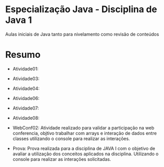# Especialização Java - Disciplina de Java 1

Aulas iniciais de Java tanto para nivelamento como revisão de conteúdos 

# Resumo
* Atividade01:

* Atividade03:

* Atividade04:

* Atividade06: 

* Atividade07: 

* Atividade08:

* WebConf02: Atividade realizado para validar a participação na web conferencia, objtivo trabalhar com arrays e interação de dados entre classes utilizando o console para realizar as interações.

* Prova: Prova realizada para a disciplina de JAVA I com o objetivo de avaliar a utilização dos conceitos aplicados na disciplina. Utilizando o console para realizar as interações solicitadas.
